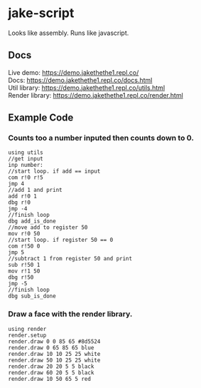 # jake-script
Looks like assembly. Runs like javascript.  

## Docs
Live demo: https://demo.jakethethe1.repl.co/  
Docs: https://demo.jakethethe1.repl.co/docs.html  
Util library: https://demo.jakethethe1.repl.co/utils.html  
Render library: https://demo.jakethethe1.repl.co/render.html  

## Example Code
### Counts too a number inputed then counts down to 0.
```
using utils
//get input
inp number:
//start loop. if add == input
com r!0 r!5
jmp 4
//add 1 and print
add r!0 1
dbg r!0
jmp -4
//finish loop
dbg add_is_done
//move add to register 50
mov r!0 50
//start loop. if register 50 == 0
com r!50 0
jmp 5
//subtract 1 from register 50 and print
sub r!50 1
mov r!1 50
dbg r!50
jmp -5
//finish loop
dbg sub_is_done
```
### Draw a face with the render library.
```
using render
render.setup
render.draw 0 0 85 65 #8d5524
render.draw 0 65 85 65 blue
render.draw 10 10 25 25 white
render.draw 50 10 25 25 white
render.draw 20 20 5 5 black
render.draw 60 20 5 5 black
render.draw 10 50 65 5 red
```
